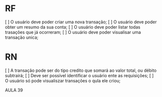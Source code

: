 # RF

[ ] O usuário deve poder criar uma nova transação;
[ ] O usuário deve poder obter um resumo da sua conta;
[ ] O usuário deve poder listar todas trasações que já ocorreram;
[ ] O usuário deve poder visualisar uma transação unica;

# RN

[ ] A transação pode ser do tipo credito que somará ao valor total, ou débito subtrairá;
[ ] Deve ser possível identificar o usuário ente as requisições;
[ ] O usuário só pode visualiszar transações o qula ele criou;

AULA 39
